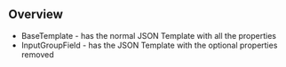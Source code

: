 ## Overview
- BaseTemplate - has the normal JSON Template with all the properties
- InputGroupField - has the JSON Template with the optional properties removed
